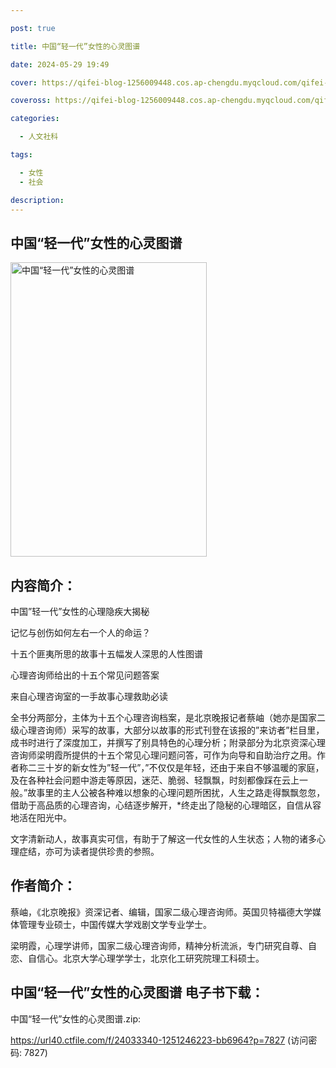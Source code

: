 ```yaml
---

post: true

title: 中国“轻一代”女性的心灵图谱

date: 2024-05-29 19:49

cover: https://qifei-blog-1256009448.cos.ap-chengdu.myqcloud.com/qifei-blog/64f5dd69661c6c8e5460eea5.jpg

coveross: https://qifei-blog-1256009448.cos.ap-chengdu.myqcloud.com/qifei-blog/64f5dd69661c6c8e5460eea5.jpg

categories:

  - 人文社科

tags:

  - 女性
  - 社会

description:
---
```


## 中国“轻一代”女性的心灵图谱
<img alt="中国“轻一代”女性的心灵图谱 " class="aligncenter loaded" data-was-processed="true" decoding="async" fetchpriority="high" height="471" src="https://qifei-blog-1256009448.cos.ap-chengdu.myqcloud.com/qifei-blog/64f5dd69661c6c8e5460eea5.jpg" style="cursor: zoom-in;" width="314"/>

## 内容简介：

中国”轻一代”女性的心理隐疾大揭秘

记忆与创伤如何左右一个人的命运？

十五个匪夷所思的故事十五幅发人深思的人性图谱

心理咨询师给出的十五个常见问题答案

来自心理咨询室的一手故事心理救助必读

全书分两部分，主体为十五个心理咨询档案，是北京晚报记者蔡岫（她亦是国家二级心理咨询师）采写的故事，大部分以故事的形式刊登在该报的”来访者”栏目里，成书时进行了深度加工，并撰写了别具特色的心理分析；附录部分为北京资深心理咨询师梁明霞所提供的十五个常见心理问题问答，可作为向导和自助治疗之用。作者称二三十岁的新女性为”轻一代”，”不仅仅是年轻，还由于来自不够温暖的家庭，及在各种社会问题中游走等原因，迷茫、脆弱、轻飘飘，时刻都像踩在云上一般。”故事里的主人公被各种难以想象的心理问题所困扰，人生之路走得飘飘忽忽，借助于高品质的心理咨询，心结逐步解开，*终走出了隐秘的心理暗区，自信从容地活在阳光中。

文字清新动人，故事真实可信，有助于了解这一代女性的人生状态；人物的诸多心理症结，亦可为读者提供珍贵的参照。

## 作者简介：

蔡岫，《北京晚报》资深记者、编辑，国家二级心理咨询师。英国贝特福德大学媒体管理专业硕士，中国传媒大学戏剧文学专业学士。

梁明霞，心理学讲师，国家二级心理咨询师，精神分析流派，专门研究自尊、自恋、自信心。北京大学心理学学士，北京化工研究院理工科硕士。

## 中国“轻一代”女性的心灵图谱 电子书下载：

中国“轻一代”女性的心灵图谱.zip: 

https://url40.ctfile.com/f/24033340-1251246223-bb6964?p=7827 (访问密码: 7827)
